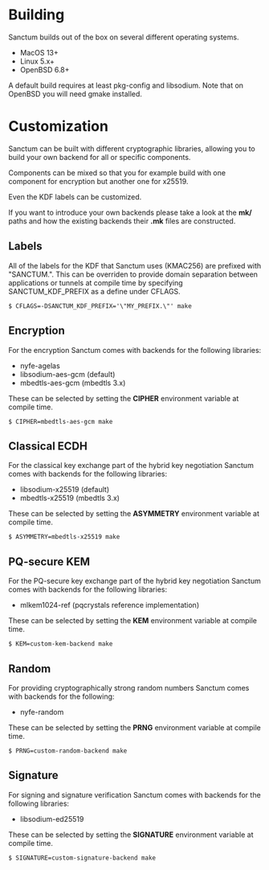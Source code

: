# Building

Sanctum builds out of the box on several different operating systems.

* MacOS 13+
* Linux 5.x+
* OpenBSD 6.8+

A default build requires at least pkg-config and libsodium.
Note that on OpenBSD you will need gmake installed.

# Customization

Sanctum can be built with different cryptographic libraries,
allowing you to build your own backend for all or specific
components.

Components can be mixed so that you for example build with
one component for encryption but another one for x25519.

Even the KDF labels can be customized.

If you want to introduce your own backends please take
a look at the **mk/<component>** paths and how the
existing backends their **.mk** files are constructed.

## Labels

All of the labels for the KDF that Sanctum uses (KMAC256) are
prefixed with "SANCTUM.". This can be overriden to provide
domain separation between applications or tunnels at compile
time by specifying SANCTUM_KDF_PREFIX as a define under CFLAGS.

```
$ CFLAGS=-DSANCTUM_KDF_PREFIX='\"MY_PREFIX.\"' make
```

## Encryption

For the encryption Sanctum comes with backends for the
following libraries:

* nyfe-agelas
* libsodium-aes-gcm (default)
* mbedtls-aes-gcm (mbedtls 3.x)

These can be selected by setting the **CIPHER** environment
variable at compile time.

```
$ CIPHER=mbedtls-aes-gcm make
```

## Classical ECDH

For the classical key exchange part of the hybrid key negotiation
Sanctum comes with backends for the following libraries:

* libsodium-x25519 (default)
* mbedtls-x25519 (mbedtls 3.x)

These can be selected by setting the **ASYMMETRY** environment
variable at compile time.

```
$ ASYMMETRY=mbedtls-x25519 make
```

## PQ-secure KEM

For the PQ-secure key exchange part of the hybrid key negotiation
Sanctum comes with backends for the following libraries:

* mlkem1024-ref (pqcrystals reference implementation)

These can be selected by setting the **KEM** environment
variable at compile time.

```
$ KEM=custom-kem-backend make
```

## Random

For providing cryptographically strong random numbers
Sanctum comes with backends for the following:

* nyfe-random

These can be selected by setting the **PRNG** environment
variable at compile time.

```
$ PRNG=custom-random-backend make
```

## Signature

For signing and signature verification Sanctum comes
with backends for the following libraries:

* libsodium-ed25519

These can be selected by setting the **SIGNATURE** environment
variable at compile time.

```
$ SIGNATURE=custom-signature-backend make
```
